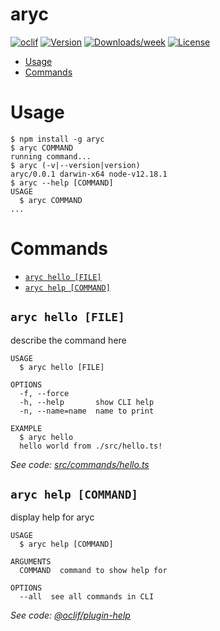 aryc
====



[![oclif](https://img.shields.io/badge/cli-oclif-brightgreen.svg)](https://oclif.io)
[![Version](https://img.shields.io/npm/v/aryc.svg)](https://npmjs.org/package/aryc)
[![Downloads/week](https://img.shields.io/npm/dw/aryc.svg)](https://npmjs.org/package/aryc)
[![License](https://img.shields.io/npm/l/aryc.svg)](https://github.com/shishome/aryc/blob/master/package.json)

<!-- toc -->
* [Usage](#usage)
* [Commands](#commands)
<!-- tocstop -->
# Usage
<!-- usage -->
```sh-session
$ npm install -g aryc
$ aryc COMMAND
running command...
$ aryc (-v|--version|version)
aryc/0.0.1 darwin-x64 node-v12.18.1
$ aryc --help [COMMAND]
USAGE
  $ aryc COMMAND
...
```
<!-- usagestop -->
# Commands
<!-- commands -->
* [`aryc hello [FILE]`](#aryc-hello-file)
* [`aryc help [COMMAND]`](#aryc-help-command)

## `aryc hello [FILE]`

describe the command here

```
USAGE
  $ aryc hello [FILE]

OPTIONS
  -f, --force
  -h, --help       show CLI help
  -n, --name=name  name to print

EXAMPLE
  $ aryc hello
  hello world from ./src/hello.ts!
```

_See code: [src/commands/hello.ts](https://github.com/shishome/aryc/blob/v0.0.1/src/commands/hello.ts)_

## `aryc help [COMMAND]`

display help for aryc

```
USAGE
  $ aryc help [COMMAND]

ARGUMENTS
  COMMAND  command to show help for

OPTIONS
  --all  see all commands in CLI
```

_See code: [@oclif/plugin-help](https://github.com/oclif/plugin-help/blob/v3.2.2/src/commands/help.ts)_
<!-- commandsstop -->
